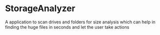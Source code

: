 # StorageAnalyzer
A application to scan drives and folders for size analysis which can help in finding the huge files in seconds and let the user take actions
